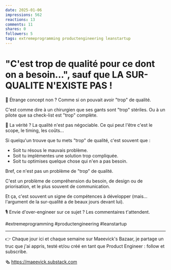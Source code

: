 ```yaml
---
date: 2025-01-06
impressions: 562
reactions: 13
comments: 11
shares: 0
followers: 5
tags: extremeprogramming productengineering leanstartup
---
```


# "C'est trop de qualité pour ce dont on a besoin...", sauf que LA SUR-QUALITE N'EXISTE PAS !

🤔 Étrange concept non ? Comme si on pouvait avoir "trop" de qualité.

C'est comme dire à un chirurgien que ses gants sont "trop" stériles.
Ou à un pilote que sa check-list est "trop" complète.

🫣 La vérité ? La qualité n'est pas négociable. Ce qui peut l'être c'est le scope, le timing, les coûts...

Si quelqu'un trouve que tu mets "trop" de qualité, c'est souvent que :

- Soit tu résous le mauvais problème.
- Soit tu implémentes une solution trop compliquée.
- Soit tu optimises quelque chose qui n'en a pas besoin.

Bref, ce n'est pas un problème de "trop" de qualité.

C'est un problème de compréhension du besoin, de design ou de priorisation, et le plus souvent de communication.

Et ça, c'est souvent un signe de compétences à développer (mais... l'argument de la sur-qualité a de beaux jours devant lui).

🎙️ Envie d'over-engineer sur ce sujet ? Les commentaires t'attendent.

#extremeprogramming #productengineering #leanstartup

---

👉 Chaque jour ici et chaque semaine sur Maeevick's Bazaar, je partage un truc que j'ai appris, testé et/ou créé en tant que Product Engineer : follow et subscribe.

🗞️ https://maeevick.substack.com
